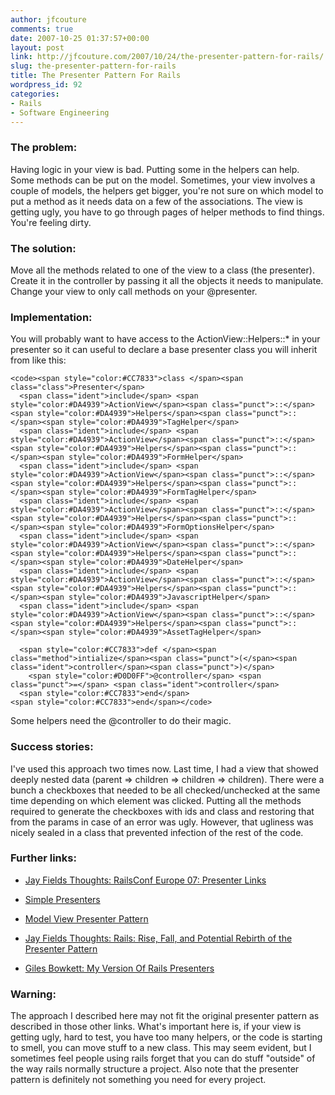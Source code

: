 ```yaml
---
author: jfcouture
comments: true
date: 2007-10-25 01:37:57+00:00
layout: post
link: http://jfcouture.com/2007/10/24/the-presenter-pattern-for-rails/
slug: the-presenter-pattern-for-rails
title: The Presenter Pattern For Rails
wordpress_id: 92
categories:
- Rails
- Software Engineering
---
```


### The problem:





Having logic in your view is bad. Putting some in the helpers can help. Some methods can be put on the model. Sometimes, your view involves a couple of models, the helpers get bigger, you're not sure on which model to put a method as it needs data on a few of the associations. The view is getting ugly, you have to go through pages of helper methods to find things. You're feeling dirty. 





### The solution:





Move all the methods related to one of the view to a class (the presenter). Create it in the controller by passing it all the objects it needs to manipulate. Change your view to only call methods on your @presenter.





### Implementation:





You will probably want to have access to the ActionView::Helpers::* in your presenter so it can useful to declare a base presenter class you will inherit from like this:




    
    <code><span style="color:#CC7833">class </span><span class="class">Presenter</span>
      <span class="ident">include</span> <span style="color:#DA4939">ActionView</span><span class="punct">::</span><span style="color:#DA4939">Helpers</span><span class="punct">::</span><span style="color:#DA4939">TagHelper</span>
      <span class="ident">include</span> <span style="color:#DA4939">ActionView</span><span class="punct">::</span><span style="color:#DA4939">Helpers</span><span class="punct">::</span><span style="color:#DA4939">FormHelper</span>
      <span class="ident">include</span> <span style="color:#DA4939">ActionView</span><span class="punct">::</span><span style="color:#DA4939">Helpers</span><span class="punct">::</span><span style="color:#DA4939">FormTagHelper</span>
      <span class="ident">include</span> <span style="color:#DA4939">ActionView</span><span class="punct">::</span><span style="color:#DA4939">Helpers</span><span class="punct">::</span><span style="color:#DA4939">FormOptionsHelper</span>
      <span class="ident">include</span> <span style="color:#DA4939">ActionView</span><span class="punct">::</span><span style="color:#DA4939">Helpers</span><span class="punct">::</span><span style="color:#DA4939">DateHelper</span>
      <span class="ident">include</span> <span style="color:#DA4939">ActionView</span><span class="punct">::</span><span style="color:#DA4939">Helpers</span><span class="punct">::</span><span style="color:#DA4939">JavascriptHelper</span>
      <span class="ident">include</span> <span style="color:#DA4939">ActionView</span><span class="punct">::</span><span style="color:#DA4939">Helpers</span><span class="punct">::</span><span style="color:#DA4939">AssetTagHelper</span>
      
      <span style="color:#CC7833">def </span><span class="method">intialize</span><span class="punct">(</span><span class="ident">controller</span><span class="punct">)</span>
        <span style="color:#D0D0FF">@controller</span> <span class="punct">=</span> <span class="ident">controller</span>
      <span style="color:#CC7833">end</span>
    <span style="color:#CC7833">end</span></code>







Some helpers need the @controller to do their magic.





### Success stories:





I've used this approach two times now. Last time, I had a view that showed deeply nested data (parent => children => children => children). There were a bunch a checkboxes that needed to be all checked/unchecked at the same time depending on which element was clicked. Putting all the methods required to generate the checkboxes with ids and class and restoring that from the params in case of an error was ugly. However, that ugliness was nicely sealed in a class that prevented infection of the rest of the code.





### Further links:





  
  * [Jay Fields Thoughts: RailsConf Europe 07: Presenter Links](http://blog.jayfields.com/2007/09/railsconf-europe-07-presenter-links.html)

  
  * [Simple Presenters](http://blog.caboo.se/articles/2007/8/23/simple-presenters)

  
  * [Model View Presenter Pattern](http://www.martinfowler.com/eaaDev/ModelViewPresenter.html)

  
  * [Jay Fields Thoughts: Rails: Rise, Fall, and Potential Rebirth of the Presenter Pattern](http://blog.jayfields.com/2007/10/rails-rise-fall-and-potential-rebirth.html)

  
  * [Giles Bowkett: My Version Of Rails Presenters](http://gilesbowkett.blogspot.com/2007/10/my-version-of-rails-presenters.html)

  




### Warning:





The approach I described here may not fit the original presenter pattern as described in those other links. What's important here is, if your view is getting ugly, hard to test, you have too many helpers, or the code is starting to smell, you can move stuff to a new class. This may seem evident, but I sometimes feel people using rails forget that you can do stuff "outside" of the way rails normally structure a project. Also note that the presenter pattern is definitely not something you need for every project. 
